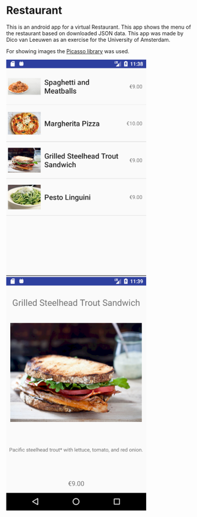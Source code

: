 # Restaurant
This is an android app for a virtual Restaurant. This app shows the menu of the restaurant based on downloaded JSON data.
This app was made by Dico van Leeuwen as an exercise for the University of Amsterdam.

For showing images the [Picasso library](http://square.github.io/picasso/) was used.

![App image](https://raw.githubusercontent.com/dicodoci/Restaurant/master/doc/Restaurant1.PNG)
![App image](https://raw.githubusercontent.com/dicodoci/Restaurant/master/doc/Restaurant2.PNG)
